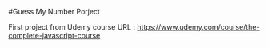 #Guess My Number Porject

First project from Udemy course
URL : https://www.udemy.com/course/the-complete-javascript-course
